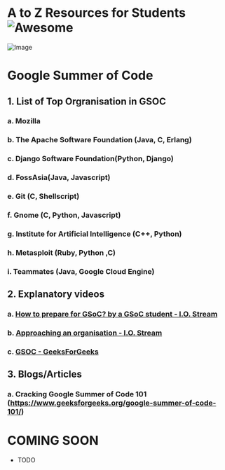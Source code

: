 

# A to Z Resources for Students ![Awesome](https://cdn.rawgit.com/sindresorhus/awesome/d7305f38d29fed78fa85652e3a63e154dd8e8829/media/badge.svg)


![Image](res/gsoc.jpg)

# Google Summer of Code 

## 1. List of Top Orgranisation in GSOC
### a. Mozilla

### b. The Apache Software Foundation (Java, C, Erlang)

### c. Django Software Foundation(Python, Django)

### d. FossAsia(Java, Javascript)

### e. Git (C, Shellscript)

### f. Gnome (C, Python, Javascript)

### g. Institute for Artificial Intelligence (C++, Python)

### h. Metasploit (Ruby, Python ,C)

### i. Teammates (Java, Google Cloud Engine)

## 2. Explanatory videos
### a. [How to prepare for GSoC? by a GSoC student - I.O. Stream](https://github.com/dipakkr/A-to-Z-Resources-for-Students/edit/master/GSOC.md)
### b. [Approaching an organisation - I.O. Stream](https://www.youtube.com/watch?v=KIPDtVRMIuE&list=PL9oUnF4b_qbXrxhlgDxo5VX5DVj08HuDE&index=4)
### c. [GSOC - GeeksForGeeks](https://www.youtube.com/watch?v=k7go4SZFPxQ)

## 3. Blogs/Articles
### a. Cracking Google Summer of Code 101 (https://www.geeksforgeeks.org/google-summer-of-code-101/)

# COMING SOON

- TODO
